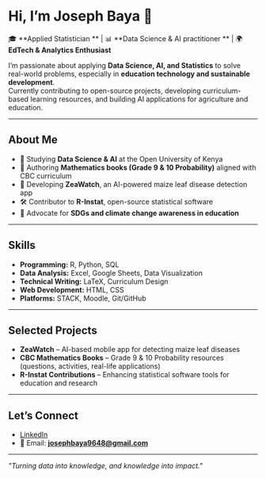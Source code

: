 # Hi, I’m Joseph Baya 👋

🎓 **Applied Statistician ** | 📊 **Data Science & AI practitioner ** | 🌍 **EdTech & Analytics Enthusiast**

I’m passionate about applying **Data Science, AI, and Statistics** to solve real-world problems, especially in **education technology and sustainable development**.  
Currently contributing to open-source projects, developing curriculum-based learning resources, and building AI applications for agriculture and education.

---

## About Me
- 🔬 Studying **Data Science & AI** at the Open University of Kenya  
- 📘 Authoring **Mathematics books (Grade 9 & 10 Probability)** aligned with CBC curriculum  
- 🤖 Developing **ZeaWatch**, an AI-powered maize leaf disease detection app  
- 🛠 Contributor to **R-Instat**, open-source statistical software  
- 🌱 Advocate for **SDGs and climate change awareness in education**

---

## Skills
- **Programming:** R, Python, SQL  
- **Data Analysis:** Excel, Google Sheets, Data Visualization  
- **Technical Writing:** LaTeX, Curriculum Design  
- **Web Development:** HTML, CSS  
- **Platforms:** STACK, Moodle, Git/GitHub  

---

## Selected Projects
- **ZeaWatch** – AI-based mobile app for detecting maize leaf diseases  
- **CBC Mathematics Books** – Grade 9 & 10 Probability resources (questions, activities, real-life applications)  
- **R-Instat Contributions** – Enhancing statistical software tools for education and research  

---

## Let’s Connect
- [LinkedIn](https://www.linkedin.com/in/joseph-baya-7bb1ab2a3/)  
- 📧 Email: **josephbaya9648@gmail.com**  

---

*"Turning data into knowledge, and knowledge into impact."*
